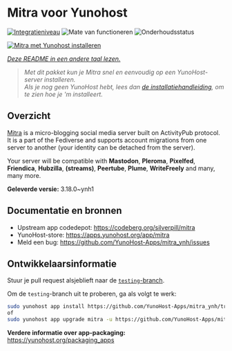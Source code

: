 <!--
NB: Deze README is automatisch gegenereerd door <https://github.com/YunoHost/apps/tree/master/tools/readme_generator>
Hij mag NIET handmatig aangepast worden.
-->

# Mitra voor Yunohost

[![Integratieniveau](https://apps.yunohost.org/badge/integration/mitra)](https://ci-apps.yunohost.org/ci/apps/mitra/)
![Mate van functioneren](https://apps.yunohost.org/badge/state/mitra)
![Onderhoudsstatus](https://apps.yunohost.org/badge/maintained/mitra)

[![Mitra met Yunohost installeren](https://install-app.yunohost.org/install-with-yunohost.svg)](https://install-app.yunohost.org/?app=mitra)

*[Deze README in een andere taal lezen.](./ALL_README.md)*

> *Met dit pakket kun je Mitra snel en eenvoudig op een YunoHost-server installeren.*  
> *Als je nog geen YunoHost hebt, lees dan [de installatiehandleiding](https://yunohost.org/install), om te zien hoe je 'm installeert.*

## Overzicht

[Mitra](https://codeberg.org/silverpill/mitra) is a micro-blogging social media server built on ActivityPub protocol. It is a part of the Fediverse and supports account migrations from one server to another (your identity can be detached from the server).

Your server will be compatible with **Mastodon**, **Pleroma**, **Pixelfed**, **Friendica**, **Hubzilla**, **(streams)**, **Peertube**, **Plume**, **WriteFreely** and many, many more.


**Geleverde versie:** 3.18.0~ynh1
## Documentatie en bronnen

- Upstream app codedepot: <https://codeberg.org/silverpill/mitra>
- YunoHost-store: <https://apps.yunohost.org/app/mitra>
- Meld een bug: <https://github.com/YunoHost-Apps/mitra_ynh/issues>

## Ontwikkelaarsinformatie

Stuur je pull request alsjeblieft naar de [`testing`-branch](https://github.com/YunoHost-Apps/mitra_ynh/tree/testing).

Om de `testing`-branch uit te proberen, ga als volgt te werk:

```bash
sudo yunohost app install https://github.com/YunoHost-Apps/mitra_ynh/tree/testing --debug
of
sudo yunohost app upgrade mitra -u https://github.com/YunoHost-Apps/mitra_ynh/tree/testing --debug
```

**Verdere informatie over app-packaging:** <https://yunohost.org/packaging_apps>
